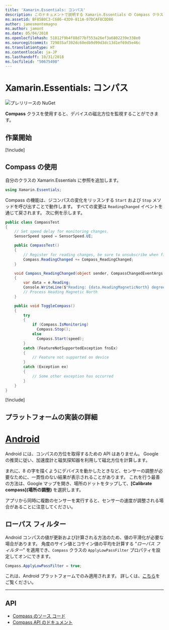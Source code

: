 ```yaml
---
title: 'Xamarin.Essentials: コンパス'
description: このドキュメントで説明する Xamarin.Essentials の Compass クラスを使用すると、デバイスの磁北方位を監視することができます。
ms.assetid: BF85B0C3-C686-43D9-811A-07DCAF8CDD86
author: jamesmontemagno
ms.author: jamont
ms.date: 05/04/2018
ms.openlocfilehash: 51812f9b4f88d77bf553a26ef3a6802239e338e0
ms.sourcegitcommit: 729035af392dc60edb9d99d3dc13d1ef69d5e46c
ms.translationtype: HT
ms.contentlocale: ja-JP
ms.lasthandoff: 10/31/2018
ms.locfileid: "50675498"
---
```

# <a name="xamarinessentials-compass"></a>Xamarin.Essentials: コンパス

![プレリリースの NuGet](~/media/shared/pre-release.png)

**Compass** クラスを使用すると、デバイスの磁北方位を監視することができます。

## <a name="get-started"></a>作業開始

[!include[](~/essentials/includes/get-started.md)]

## <a name="using-compass"></a>Compass の使用

自分のクラスの Xamarin.Essentials に参照を追加します。

```csharp
using Xamarin.Essentials;
```

Compass の機能は、ジコンパスの変化をリッスンする `Start` および `Stop` メソッドを呼び出すことで動作します。 すべての変更は `ReadingChanged` イベントを通じて戻されます。 次に例を示します。

```csharp
public class CompassTest
{
    // Set speed delay for monitoring changes.
    SensorSpeed speed = SensorSpeed.UI;

    public CompassTest()
    {
        // Register for reading changes, be sure to unsubscribe when finished
        Compass.ReadingChanged += Compass_ReadingChanged;
    }

    void Compass_ReadingChanged(object sender, CompassChangedEventArgs e)
    {
        var data = e.Reading;
        Console.WriteLine($"Reading: {data.HeadingMagneticNorth} degrees");
        // Process Heading Magnetic North
    }

    public void ToggleCompass()
    {
        try
        {
            if (Compass.IsMonitoring)
              Compass.Stop();
            else
              Compass.Start(speed);
        }
        catch (FeatureNotSupportedException fnsEx)
        {
            // Feature not supported on device
        }
        catch (Exception ex)
        {
            // Some other exception has occurred
        }
    }
}
```

[!include[](~/essentials/includes/sensor-speed.md)]

## <a name="platform-implementation-specifics"></a>プラットフォームの実装の詳細

# <a name="androidtabandroid"></a>[Android](#tab/android)

Android には、コンパスの方位を取得するための API はありません。 Google の推奨に従い、加速度計と磁気探知器を利用して磁北方位を計算します。

まれに、8 の字を描くようにデバイスを動かしたときなど、センサーの調整が必要なために、一貫性のない結果が表示されることがあります。 これを行う最善の方法は、Google マップを開き、場所のドットをタップして、**[Calibrate compass]\(場所の調整\)** を選択します。

アプリから同時に複数のセンサーを実行すると、センサーの速度が調整される場合があることに注意してください。

## <a name="low-pass-filter"></a>ローパス フィルター

Android コンパスの値が更新および計算される方法のため、値の平滑化が必要な場合があります。 角度のサイン値とコサイン値の平均を計算する "_ローパス フィルター_" を適用でき、`Compass` クラスの `ApplyLowPassFilter` プロパティを設定してオンにできます。

```csharp
Compass.ApplyLowPassFilter = true;
```

これは、Android プラットフォームでのみ適用されます。 詳しくは、[こちら](https://github.com/xamarin/Essentials/pull/354#issuecomment-405316860)をご覧ください。

--------------

## <a name="api"></a>API

- [Compass のソース コード](https://github.com/xamarin/Essentials/tree/master/Xamarin.Essentials/Compass)
- [Compass API のドキュメント](xref:Xamarin.Essentials.Compass)
